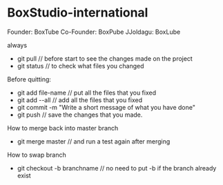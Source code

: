 # BoxStudio-international

Founder: BoxTube
Co-Founder: BoxPube
JJoldagu: BoxLube


always 
- git pull // before start to see the changes made on the project
- git status // to check what files you changed

Before quitting:
- git add file-name // put all the files that you fixed
- git add --all // add all the files that you fixed
- git commit -m "Write a short message of what you have done"
- git push // save the changes that you made.

How to merge back into master branch
- git merge master // and run a test again after merging

How to swap branch
- git checkout -b branchname  // no need to put -b if the branch already exist
